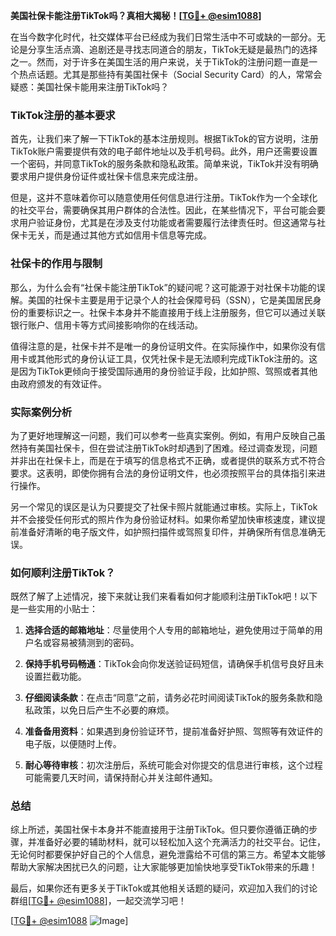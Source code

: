 **美国社保卡能注册TikTok吗？真相大揭秘！[[TG💪+ @esim1088](https://t.me/s/esim1088)]**

在当今数字化时代，社交媒体平台已经成为我们日常生活中不可或缺的一部分。无论是分享生活点滴、追剧还是寻找志同道合的朋友，TikTok无疑是最热门的选择之一。然而，对于许多在美国生活的用户来说，关于TikTok的注册问题一直是一个热点话题。尤其是那些持有美国社保卡（Social Security Card）的人，常常会疑惑：美国社保卡能用来注册TikTok吗？

### TikTok注册的基本要求

首先，让我们来了解一下TikTok的基本注册规则。根据TikTok的官方说明，注册TikTok账户需要提供有效的电子邮件地址以及手机号码。此外，用户还需要设置一个密码，并同意TikTok的服务条款和隐私政策。简单来说，TikTok并没有明确要求用户提供身份证件或社保卡信息来完成注册。

但是，这并不意味着你可以随意使用任何信息进行注册。TikTok作为一个全球化的社交平台，需要确保其用户群体的合法性。因此，在某些情况下，平台可能会要求用户验证身份，尤其是在涉及支付功能或者需要履行法律责任时。但这通常与社保卡无关，而是通过其他方式如信用卡信息等完成。

### 社保卡的作用与限制

那么，为什么会有“社保卡能注册TikTok”的疑问呢？这可能源于对社保卡功能的误解。美国的社保卡主要是用于记录个人的社会保障号码（SSN），它是美国居民身份的重要标识之一。社保卡本身并不能直接用于线上注册服务，但它可以通过关联银行账户、信用卡等方式间接影响你的在线活动。

值得注意的是，社保卡并不是唯一的身份证明文件。在实际操作中，如果你没有信用卡或其他形式的身份认证工具，仅凭社保卡是无法顺利完成TikTok注册的。这是因为TikTok更倾向于接受国际通用的身份验证手段，比如护照、驾照或者其他由政府颁发的有效证件。

### 实际案例分析

为了更好地理解这一问题，我们可以参考一些真实案例。例如，有用户反映自己虽然持有美国社保卡，但在尝试注册TikTok时却遇到了困难。经过调查发现，问题并非出在社保卡上，而是在于填写的信息格式不正确，或者提供的联系方式不符合要求。这表明，即使你拥有合法的身份证明文件，也必须按照平台的具体指引来进行操作。

另一个常见的误区是认为只要提交了社保卡照片就能通过审核。实际上，TikTok并不会接受任何形式的照片作为身份验证材料。如果你希望加快审核速度，建议提前准备好清晰的电子版文件，如护照扫描件或驾照复印件，并确保所有信息准确无误。

### 如何顺利注册TikTok？

既然了解了上述情况，接下来就让我们来看看如何才能顺利注册TikTok吧！以下是一些实用的小贴士：

1. **选择合适的邮箱地址**：尽量使用个人专用的邮箱地址，避免使用过于简单的用户名或容易被猜测到的密码。
   
2. **保持手机号码畅通**：TikTok会向你发送验证码短信，请确保手机信号良好且未设置拦截功能。

3. **仔细阅读条款**：在点击“同意”之前，请务必花时间阅读TikTok的服务条款和隐私政策，以免日后产生不必要的麻烦。

4. **准备备用资料**：如果遇到身份验证环节，提前准备好护照、驾照等有效证件的电子版，以便随时上传。

5. **耐心等待审核**：初次注册后，系统可能会对你提交的信息进行审核，这个过程可能需要几天时间，请保持耐心并关注邮件通知。

### 总结

综上所述，美国社保卡本身并不能直接用于注册TikTok。但只要你遵循正确的步骤，并准备好必要的辅助材料，就可以轻松加入这个充满活力的社交平台。记住，无论何时都要保护好自己的个人信息，避免泄露给不可信的第三方。希望本文能够帮助大家解决困扰已久的问题，让大家能够更加愉快地享受TikTok带来的乐趣！

最后，如果你还有更多关于TikTok或其他相关话题的疑问，欢迎加入我们的讨论群组[[TG💪+ @esim1088](https://t.me/s/esim1088)]，一起交流学习吧！

[[TG💪+ @esim1088](https://t.me/s/esim1088) ![Image](https://i.postimg.cc/4NQfJmqS/Snipaste-2025-05-13-00-14-12.png)]